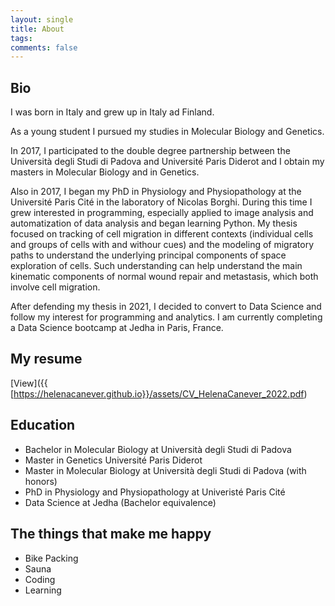 ```yaml
---
layout: single
title: About
tags: 
comments: false
---
```


## Bio
I was born in Italy and grew up in Italy ad Finland.  

As a young student I pursued my studies in Molecular Biology and Genetics. 

In 2017, I participated to the double degree partnership between the Università degli Studi di Padova and Université Paris Diderot and I obtain my masters in Molecular Biology and in Genetics.

Also in 2017, I began my PhD in Physiology and Physiopathology at the Université Paris Cité in the laboratory of Nicolas Borghi.
During this time I grew interested in programming, especially applied to image analysis and automatization of data analysis and began learning Python.
My thesis focused on tracking of cell migration in different contexts (individual cells and groups of cells with and withour cues) and the modeling of migratory paths to understand the underlying principal components of space exploration of cells. Such understanding can help understand the main kinematic components of normal wound repair and metastasis, which both involve cell migration.

After defending my thesis in 2021, I decided to convert to Data Science and follow my interest for programming and analytics.
I am currently completing a Data Science bootcamp at Jedha in Paris, France.

## My resume

[View]({{ [https://helenacanever.github.io}}/assets/CV_HelenaCanever_2022.pdf)


## Education
- Bachelor in Molecular Biology at Università degli Studi di Padova
- Master in Genetics Université Paris Diderot
- Master in Molecular Biology at Università degli Studi di Padova (with honors)
- PhD in Physiology and Physiopathology at Univeristé Paris Cité
- Data Science at Jedha (Bachelor equivalence)

## The things that make me happy
- Bike Packing
- Sauna
- Coding
- Learning
 
